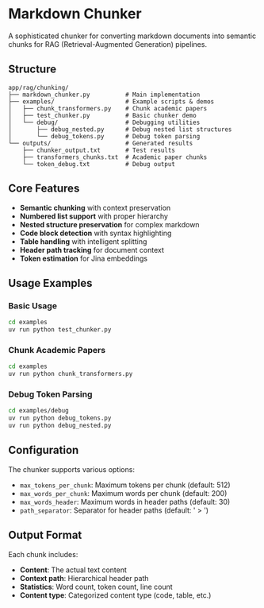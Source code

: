 # Markdown Chunker

A sophisticated chunker for converting markdown documents into semantic chunks for RAG (Retrieval-Augmented Generation) pipelines.

## Structure

```
app/rag/chunking/
├── markdown_chunker.py          # Main implementation
├── examples/                    # Example scripts & demos
│   ├── chunk_transformers.py    # Chunk academic papers
│   ├── test_chunker.py          # Basic chunker demo
│   └── debug/                   # Debugging utilities
│       ├── debug_nested.py      # Debug nested list structures
│       └── debug_tokens.py      # Debug token parsing
└── outputs/                     # Generated results
    ├── chunker_output.txt       # Test results
    ├── transformers_chunks.txt  # Academic paper chunks
    └── token_debug.txt          # Debug output
```

## Core Features

- **Semantic chunking** with context preservation
- **Numbered list support** with proper hierarchy
- **Nested structure preservation** for complex markdown
- **Code block detection** with syntax highlighting
- **Table handling** with intelligent splitting
- **Header path tracking** for document context
- **Token estimation** for Jina embeddings

## Usage Examples

### Basic Usage
```bash
cd examples
uv run python test_chunker.py
```

### Chunk Academic Papers
```bash
cd examples  
uv run python chunk_transformers.py
```

### Debug Token Parsing
```bash
cd examples/debug
uv run python debug_tokens.py
uv run python debug_nested.py
```

## Configuration

The chunker supports various options:
- `max_tokens_per_chunk`: Maximum tokens per chunk (default: 512)
- `max_words_per_chunk`: Maximum words per chunk (default: 200) 
- `max_words_header`: Maximum words in header paths (default: 30)
- `path_separator`: Separator for header paths (default: ' > ')

## Output Format

Each chunk includes:
- **Content**: The actual text content
- **Context path**: Hierarchical header path
- **Statistics**: Word count, token count, line count
- **Content type**: Categorized content type (code, table, etc.)